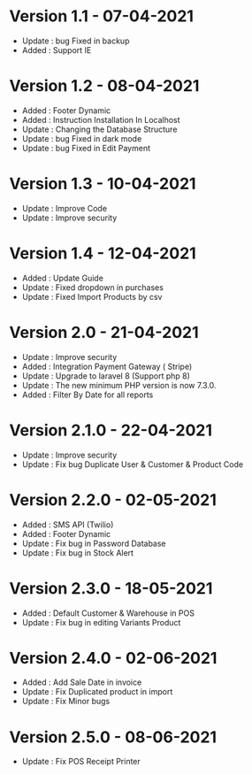 # Version 1.1 - 07-04-2021

-   Update : bug Fixed in backup
-   Added : Support IE

# Version 1.2 - 08-04-2021

-   Added : Footer Dynamic
-   Added : Instruction Installation In Localhost
-   Update : Changing the Database Structure
-   Update : bug Fixed in dark mode
-   Update : bug Fixed in Edit Payment

# Version 1.3 - 10-04-2021

-   Update : Improve Code
-   Update : Improve security

# Version 1.4 - 12-04-2021

-   Added : Update Guide
-   Update : Fixed dropdown in purchases
-   Update : Fixed Import Products by csv

# Version 2.0 - 21-04-2021

-   Update : Improve security
-   Added : Integration Payment Gateway ( Stripe)
-   Update : Upgrade to laravel 8 (Support php 8)
-   Update : The new minimum PHP version is now 7.3.0.
-   Added : Filter By Date for all reports

# Version 2.1.0 - 22-04-2021

-   Update : Improve security
-   Update : Fix bug Duplicate User & Customer & Product Code

# Version 2.2.0 - 02-05-2021

-   Added : SMS API (Twilio)
-   Added : Footer Dynamic
-   Update : Fix bug in Password Database
-   Update : Fix bug in Stock Alert

# Version 2.3.0 - 18-05-2021

-   Added : Default Customer & Warehouse in POS
-   Update : Fix bug in editing Variants Product

# Version 2.4.0 - 02-06-2021

-   Added : Add Sale Date in invoice
-   Update :  Fix Duplicated product in import
-   Update :  Fix Minor bugs

# Version 2.5.0 - 08-06-2021

-   Update :  Fix POS Receipt Printer